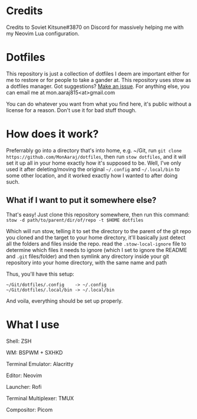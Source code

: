 # Credits

Credits to Soviet Kitsune#3870 on Discord for massively helping me with my Neovim Lua configuration.

# Dotfiles

This repository is just a collection of dotfiles I deem are important either for me to restore or for people to take a gander at.
This repository uses stow as a dotfiles manager.
Got suggestions? [Make an issue](https://github.com/MonAaraj/dotfiles/issues).
For anything else, you can email me at mon.aaraj815\<at\>gmail.com

You can do whatever you want from what you find here, it's public without a license for a reason.
Don't use it for bad stuff though.

# How does it work?

Preferrably go into a directory that's into home, e.g. ~/Git, run `git clone https://github.com/MonAaraj/dotfiles`, then run `stow dotfiles`, and it will set it up all in your home exactly how it's supposed to be. Well, I've only used it after deleting/moving the original `~/.config` and `~/.local/bin` to some other location, and it worked exactly how I wanted to after doing such.

## What if I want to put it somewhere else?

That's easy! Just clone this repository somewhere, then run this command: `stow -d path/to/parent/dir/of/repo -t $HOME dotfiles`

Which will run stow, telling it to set the directory to the parent of the git repo you cloned and the target to your home directory, it'll basically just detect all the folders and files inside the repo. read the `.stow-local-ignore` file to determine which files it needs to ignore (which I set to ignore the README and `.git` files/folder) and then symlink any directory inside your git repository into your home directory, with the same name and path

Thus, you'll have this setup:

```
~/Git/dotfiles/.config    -> ~/.config
~/Git/dotfiles/.local/bin -> ~/.local/bin
```

And voila, everything should be set up properly.

# What I use

Shell: ZSH

WM: BSPWM + SXHKD

Terminal Emulator: Alacritty

Editor: Neovim

Launcher: Rofi

Terminal Multiplexer: TMUX

Compositor: Picom

